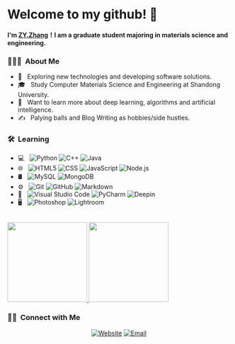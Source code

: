 # Welcome to my github! 👋

**I'm [ZY.Zhang](https://github.com/zyzhang827)！I am a graduate student majoring in materials science and engineering.**
  
</h1>

<h3> 👨🏻‍💻 &nbsp;About Me </h3>

- 🤔 &nbsp; Exploring new technologies and developing software solutions.
- 🎓 &nbsp; Study Computer Materials Science and Engineering at Shandong University.
- 🌱 &nbsp; Want to learn more about deep learning, algorithms and artificial intelligence.
- ✍️ &nbsp; Palying balls and Blog Writing as hobbies/side hustles.

<h3> 🛠 &nbsp;Learning</h3>

- 💻 &nbsp;
  ![Python](https://img.shields.io/badge/-Python-333333?style=flat&logo=python)
  ![C++](https://img.shields.io/badge/-C++-333333?style=flat&logo=C%2B%2B&logoColor=00599C)
  ![Java](https://img.shields.io/badge/-Java-333333?style=flat&logo=Java&logoColor=007396)
- 🌐 &nbsp;
  ![HTML5](https://img.shields.io/badge/-HTML5-333333?style=flat&logo=HTML5)
  ![CSS](https://img.shields.io/badge/-CSS-333333?style=flat&logo=CSS3&logoColor=1572B6)
  ![JavaScript](https://img.shields.io/badge/-JavaScript-333333?style=flat&logo=javascript)
  ![Node.js](https://img.shields.io/badge/-Node.js-333333?style=flat&logo=node.js)
- 🛢 &nbsp;
  ![MySQL](https://img.shields.io/badge/-MySQL-333333?style=flat&logo=mysql)
  ![MongoDB](https://img.shields.io/badge/-MongoDB-333333?style=flat&logo=mongodb)
- ⚙️ &nbsp;
  ![Git](https://img.shields.io/badge/-Git-333333?style=flat&logo=git)
  ![GitHub](https://img.shields.io/badge/-GitHub-333333?style=flat&logo=github)
  ![Markdown](https://img.shields.io/badge/-Markdown-333333?style=flat&logo=markdown)
- 🔧 &nbsp;
  ![Visual Studio Code](https://img.shields.io/badge/-Visual%20Studio%20Code-333333?style=flat&logo=visual-studio-code&logoColor=007ACC)
  ![PyCharm](https://img.shields.io/badge/-PyCharm-333333?style=flat&logo=PyCharm&logoColor=000000)
  ![Deepin](https://img.shields.io/badge/-deepin-333333?style=flat&logo=deepin&logoColor=007CFF)
- 🖥 &nbsp;
  ![Photoshop](https://img.shields.io/badge/-Photoshop-333333?style=flat&logo=adobe-photoshop)
  ![Lightroom](https://img.shields.io/badge/-Lightroom-333333?style=flat&logo=Adobe-Lightroom&logoColor=31A6FF)

<br/>

<a href="https://github.com/AVS1508">
  <img height="180em" src="https://github-readme-stats.vercel.app/api?username=zyzhang827&theme=buefy&show_icons=true" />
  <img height="180em" src="https://github-readme-stats.vercel.app/api/top-langs/?username=zyzhang827&theme=buefy&layout=compact" />
</a>

<br/>

<h3> 🤝🏻 &nbsp;Connect with Me </h3>

<p align="center">
<a href="https://zyzhang827.github.io//"><img alt="Website" src="https://img.shields.io/badge/Website-www.zyzhang827.github.io-blue?style=flat-square&logo=google-chrome"></a>
<!--
<a href="https://www.linkedin.com/in/AVS1508/"><img alt="LinkedIn" src="https://img.shields.io/badge/LinkedIn-Aditya%20Vikram%20Singh-blue?style=flat-square&logo=linkedin"></a>
<a href="https://www.instagram.com/adityavs_/"><img alt="Instagram" src="https://img.shields.io/badge/Instagram-adityavs__-blue?style=flat-square&logo=instagram"></a>
-->
<a href="1194749361@qq.com"><img alt="Email" src="https://img.shields.io/badge/Email-1194749361@qq.com-blue?style=flat-square&logo=gmail"></a>
</p>



<!--
⭐️ From [AVS1508](https://github.com/AVS1508)
**zyzhang827/zyzhang827** is a ✨ _special_ ✨ repository because its `README.md` (this file) appears on your GitHub profile.

Here are some ideas to get you started:

- 🔭 I’m currently working on ...
- 🌱 I’m currently learning ...
- 👯 I’m looking to collaborate on ...
- 🤔 I’m looking for help with ...
- 💬 Ask me about ...
- 📫 How to reach me: ...
- 😄 Pronouns: ...
- ⚡ Fun fact: ...
-->
